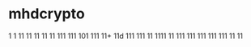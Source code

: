 
# mhdcrypto
1
1
11
11
11
11
11
111
111
101
111
11+
11d
111
111
11
1111
11
111
111
111
111
111
11
11

